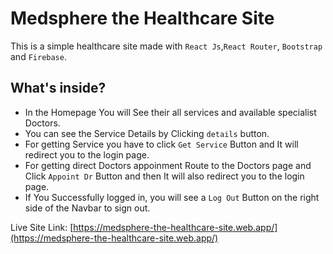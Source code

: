 
# Medsphere the Healthcare Site

This is a simple healthcare site made with  `React Js`,`React Router`, `Bootstrap` and `Firebase`. 

## What's inside?
* In the Homepage You will See their all services and available specialist Doctors.
* You can see the Service Details by Clicking `details` button.
* For getting Service you have to click `Get Service` Button and It will redirect you to the login page.
* For getting direct Doctors appoinment Route to the Doctors page and Click `Appoint Dr` Button and then It will also redirect you to the login page.
* If You Successfully logged in, you will see a `Log Out` Button on the right side of the Navbar to sign out.

Live Site Link: [https://medsphere-the-healthcare-site.web.app/](https://medsphere-the-healthcare-site.web.app/)
